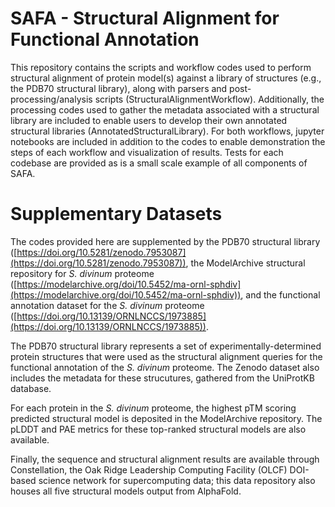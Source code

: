 # SAFA - Structural Alignment for Functional Annotation

This repository contains the scripts and workflow codes used to perform structural alignment of protein model(s) against a library of structures (e.g., the PDB70 structural library), along with parsers and post-processing/analysis scripts (StructuralAlignmentWorkflow). Additionally, the processing codes used to gather the metadata associated with a structural library are included to enable users to develop their own annotated structural libraries (AnnotatedStructuralLibrary). For both workflows, jupyter notebooks are included in addition to the codes to enable demonstration the steps of each workflow and visualization of results. Tests for each codebase are provided as is a small scale example of all components of SAFA. 

# Supplementary Datasets
The codes provided here are supplemented by the PDB70 structural library ([https://doi.org/10.5281/zenodo.7953087](https://doi.org/10.5281/zenodo.7953087)), the ModelArchive structural repository for *S. divinum* proteome ([https://modelarchive.org/doi/10.5452/ma-ornl-sphdiv](https://modelarchive.org/doi/10.5452/ma-ornl-sphdiv)), and the functional annotation dataset for the *S. divinum* proteome ([https://doi.org/10.13139/ORNLNCCS/1973885](https://doi.org/10.13139/ORNLNCCS/1973885)). 

The PDB70 structural library represents a set of experimentally-determined protein structures that were used as the structural alignment queries for the functional annotation of the *S. divinum* proteome. The Zenodo dataset also includes the metadata for these strucutures, gathered from the UniProtKB database. 

For each protein in the *S. divinum* proteome, the highest pTM scoring predicted structural model is deposited in the ModelArchive repository. The pLDDT and PAE metrics for these top-ranked structural models are also available. 

Finally, the sequence and structural alignment results are available through Constellation, the Oak Ridge Leadership Computing Facility (OLCF) DOI-based science network for supercomputing data; this data repository also houses all five structural models output from AlphaFold. 

